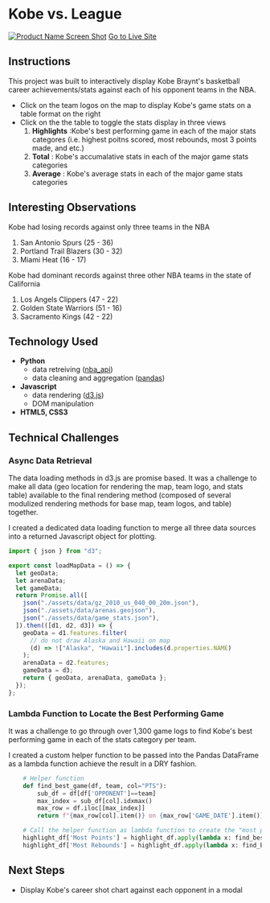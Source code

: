# Kobe vs. League
[![Product Name Screen Shot][product-screenshot]](https://caroger.github.io/kobe-vs-league/)
[Go to Live Site](https://caroger.github.io/kobe-vs-league/)

## Instructions

This project was built to interactively display Kobe Braynt's basketball career achievements/stats against each of his opponent teams in the NBA.

- Click on the team logos on the map to display Kobe's game stats on a table format on the right
- Click on the the table to toggle the stats display in three views
  1. **Highlights** :Kobe's best performing game in each of the major stats categores (i.e. highest poitns scored, most rebounds, most 3 points made, and etc.)
  2. **Total** : Kobe's accumalative stats in each of the major game stats categories
  3. **Average** : Kobe's average stats in each of the major game stats categories

## Interesting Observations

Kobe had losing records against only three teams in the NBA
  1. San Antonio Spurs (25 - 36)
  2. Portland Trail Blazers (30 - 32)
  3. Miami Heat (16 - 17)

Kobe had dominant records against three other NBA teams in the state of California
  1. Los Angels Clippers (47 - 22)
  2. Golden State Warriors (51 - 16)
  3. Sacramento Kings (42 - 22)

## Technology Used

- **Python**
    - data retreiving ([nba_api](https://github.com/swar/nba_api))
    - data cleaning and aggregation ([pandas](https://github.com/pandas-dev/pandas))
- **Javascript**
  - data rendering ([d3.js](https://github.com/d3/d3/blob/master/API.md))
  - DOM manipulation
- **HTML5, CSS3**

## Technical Challenges

### Async Data Retrieval
The data loading methods in d3.js are promise based. It was a challenge to make all data (geo  location for rendering the map, team logo, and stats table) available to the final rendering method (composed of several modulized rendering methods for base map, team logos, and table) together.

I created a dedicated data loading function to merge all three data sources into a returned Javascript object for plotting.

```js
import { json } from "d3";

export const loadMapData = () => {
  let geoData;
  let arenaData;
  let gameData;
  return Promise.all([
    json("./assets/data/gz_2010_us_040_00_20m.json"),
    json("./assets/data/arenas.geojson"),
    json("./assets/data/game_stats.json"),
  ]).then(([d1, d2, d3]) => {
    geoData = d1.features.filter(
      // do not draw Alaska and Hawaii on map
      (d) => !["Alaska", "Hawaii"].includes(d.properties.NAME)
    );
    arenaData = d2.features;
    gameData = d3;
    return { geoData, arenaData, gameData };
  });
};

```
### Lambda Function to Locate the Best Performing Game

It was a challenge to go through over 1,300 game logs to find Kobe's best performing game in each of the stats category per team.

I created a custom helper function to be passed into the Pandas DataFrame as a lambda function achieve the result in a DRY fashion.

```Python
    # Helper function
    def find_best_game(df, team, col="PTS"):
        sub_df = df[df['OPPONENT']==team]
        max_index = sub_df[col].idxmax()
        max_row = df.iloc[[max_index]]
        return f"{max_row[col].item()} on {max_row['GAME_DATE'].item()}"

    # Call the helper function as lambda function to create the "most points" and "most rebounds" column in the df
    highlight_df['Most Points'] = highlight_df.apply(lambda x: find_best_game(df_kobe_games_all, x.name), axis=1)
    highlight_df['Most Rebounds'] = highlight_df.apply(lambda x: find_best_game(df_kobe_games_all, x.name, "REB"), axis=1)
```

## Next Steps
 - Display Kobe's career shot chart against each opponent in a modal

[product-screenshot]: /dist/assets/meta/demo.gif

